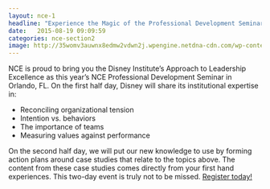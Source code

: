 ```yaml
---
layout: nce-1
headline: "Experience the Magic of the Professional Development Seminar "
date:   2015-08-19 09:09:59
categories: nce-section2
image: http://35womv3auwnx8edmw2vdwn2j.wpengine.netdna-cdn.com/wp-content/uploads/2016/05/DI_horz_color.jpg
---
```

NCE is proud to bring you the Disney Institute’s Approach to Leadership Excellence as this year’s NCE Professional Development Seminar in Orlando, FL. On the first half day, Disney will share its institutional expertise in:
<ul>
<li>Reconciling organizational tension</li>
<li>Intention vs. behaviors</li>
<li>The importance of teams</li>
<li>Measuring values against performance</li>
</ul>
On the second half day, we will put our new knowledge to use by forming action plans around case studies that relate to the topics above. The content from these case studies comes directly from your first hand experiences. This two-day event is truly not to be missed. <a href="http://convention.thearc.org/register/ ">Register today!</a>
